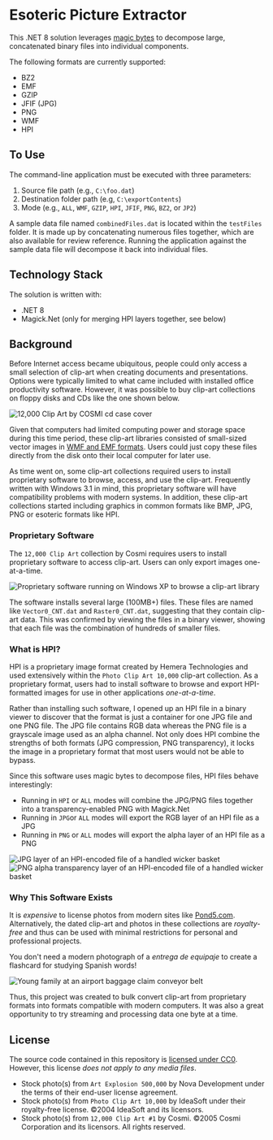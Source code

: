 # Esoteric Picture Extractor

This .NET 8 solution leverages [magic bytes](https://en.wikipedia.org/wiki/List_of_file_signatures) to decompose large, concatenated binary files into individual components.

The following formats are currently supported:
* BZ2
* EMF
* GZIP
* JFIF (JPG)
* PNG
* WMF
* HPI

## To Use

The command-line application must be executed with three parameters:

1. Source file path (e.g., `C:\foo.dat`)
2. Destination folder path (e.g, `C:\exportContents`)
3. Mode (e.g., `ALL`, `WMF`, `GZIP`, `HPI`, `JFIF`, `PNG`, `BZ2`, or `JP2`)

A sample data file named `combinedFiles.dat` is located within the `testFiles` folder. It is made up by concatenating numerous files together, which are also available for review reference. Running the application against the sample data file will decompose it back into individual files.

## Technology Stack

The solution is written with:
* .NET 8
* Magick.Net (only for merging HPI layers together, see below)

## Background

Before Internet access became ubiquitous, people could only access a small selection of clip-art when creating documents and presentations. Options were typically limited to what came included with installed office productivity software. However, it was possible to buy clip-art collections on floppy disks and CDs like the one shown below.

![12,000 Clip Art by COSMI cd case cover](./img/cosmi-clipart-cdcase.jpg)

Given that computers had limited computing power and storage space during this time period, these clip-art libraries consisted of small-sized vector images in [WMF and EMF formats](https://en.wikipedia.org/wiki/Windows_Metafile). Users could just copy these files directly from the disk onto their local computer for later use.

As time went on, some clip-art collections required users to install proprietary software to browse, access, and use the clip-art. Frequently written with Windows 3.1 in mind, this proprietary software will have compatibility problems with modern systems. In addition, these clip-art collections started including graphics in common formats like BMP, JPG, PNG or esoteric formats like HPI. 

### Proprietary Software

The `12,000 Clip Art` collection by Cosmi requires users to install proprietary software to access clip-art. Users can only export images one-at-a-time.

![Proprietary software running on Windows XP to browse a clip-art library](./img/cosmi-photo-browser.jpg)

The software installs several large (100MB+) files. These files are named like `Vector0_CNT.dat` and `Raster0_CNT.dat`, suggesting that they contain clip-art data. This was confirmed by viewing the files in a binary viewer, showing that each file was the combination of hundreds of smaller files.

### What is HPI?

HPI is a proprietary image format created by Hemera Technologies and used extensively within the `Photo Clip Art 10,000` clip-art collection. As a proprietary format, users had to install software to browse and export HPI-formatted images for use in other applications *one-at-a-time*.

Rather than installing such software, I opened up an HPI file in a binary viewer to discover that the format is just a container for one JPG file and one PNG file. The JPG file contains RGB data whereas the PNG file is a grayscale image used as an alpha channel. Not only does HPI combine the strengths of both formats (JPG compression, PNG transparency), it locks the image in a proprietary format that most users would not be able to bypass.

Since this software uses magic bytes to decompose files, HPI files behave interestingly:

* Running in `HPI` or `ALL` modes will combine the JPG/PNG files together into a transparency-enabled PNG with Magick.Net
* Running in `JPG`or `ALL` modes will export the RGB layer of an HPI file as a JPG
* Running in `PNG` or `ALL` modes will export the alpha layer of an HPI file as a PNG

![JPG layer of an HPI-encoded file of a handled wicker basket](./img/HPI-jpg-layer.jpg)
![PNG alpha transparency layer of an HPI-encoded file of a handled wicker basket](./img/HPI-png-layer.png)

### Why This Software Exists

It is *expensive* to license photos from modern sites like [Pond5.com](https://www.pond5.com). Alternatively, the dated clip-art and photos in these collections are *royalty-free* and thus can be used with minimal restrictions for personal and professional projects. 

You don't need a modern photograph of a *entrega de equipaje* to create a flashcard for studying Spanish words! 

![Young family at an airport baggage claim conveyor belt](./img/young-family-at-baggage-claim.jpg)

Thus, this project was created to bulk convert clip-art from proprietary formats into formats compatible with modern computers. It was also a great opportunity to try streaming and processing data one byte at a time.

## License

The source code contained in this repository is [licensed under CC0](./LICENSE). However, this license *does not apply to any media files*.

* Stock photo(s) from `Art Explosion 500,000` by Nova Development under the terms of their end-user license agreement. 
* Stock photo(s) from `Photo Clip Art 10,000` by IdeaSoft under their royalty-free license. ©2004 IdeaSoft and its licensors.
* Stock photo(s) from `12,000 Clip Art #1` by Cosmi. ©2005 Cosmi Corporation and its licensors. All rights reserved.